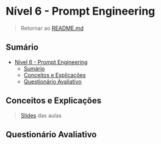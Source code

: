 # Nível 6 - Prompt Engineering

> Retornar ao [README.md](../../../README.md)

## Sumário

- [Nível 6 - Prompt Engineering](#nível-6---prompt-engineering)
  - [Sumário](#sumário)
  - [Conceitos e Explicações](#conceitos-e-explicações)
  - [Questionário Avaliativo](#questionário-avaliativo)

## Conceitos e Explicações

> [Slides](../pdf/n6.pdf) das aulas

## Questionário Avaliativo
